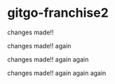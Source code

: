 # gitgo-franchise2


changes made!!

changes made!! again

changes made!! again again

changes made!! again again again